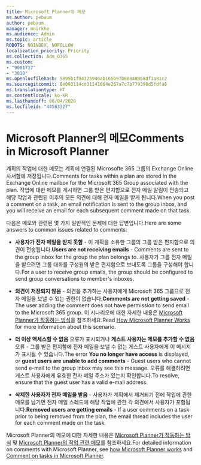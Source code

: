 ```yaml
---
title: Microsoft Planner의 메모
ms.author: pebaum
author: pebaum
manager: mnirkhe
ms.audience: Admin
ms.topic: article
ROBOTS: NOINDEX, NOFOLLOW
localization_priority: Priority
ms.collection: Adm_O365
ms.custom:
- "9001717"
- "3810"
ms.openlocfilehash: 5895b1f94325946ab165b97b68848068df1a81c2
ms.sourcegitcommit: 8e093114cd31141664e267a7c7b779398d5fdfa8
ms.translationtype: HT
ms.contentlocale: ko-KR
ms.lasthandoff: 06/04/2020
ms.locfileid: "44563327"
---
```

# <a name="comments-in-microsoft-planner"></a><span data-ttu-id="7765b-102">Microsoft Planner의 메모</span><span class="sxs-lookup"><span data-stu-id="7765b-102">Comments in Microsoft Planner</span></span>

<span data-ttu-id="7765b-103">계획의 작업에 대한 메모는 계획에 연결된 Microsofte 365 그룹의 Exchange Online 사서함에 저장됩니다.</span><span class="sxs-lookup"><span data-stu-id="7765b-103">Comments for tasks within a plan are stored in the Exchange Online mailbox for the Microsoft 365 Group associated with the plan.</span></span>  <span data-ttu-id="7765b-104">작업에 대한 메모를 게시하면 그룹 받은 편지함으로 전자 메일 알림이 전송되고 해당 작업과 관련된 이후의 모든 의견에 대해 전자 메일을 받게 됩니다.</span><span class="sxs-lookup"><span data-stu-id="7765b-104">When you post a comment on a task, an email notification is sent to the group inbox, and you will receive an email for each subsequent comment made on that task.</span></span>

<span data-ttu-id="7765b-105">다음은 메모와 관련된 몇 가지 일반적인 문제에 대한 답변입니다.</span><span class="sxs-lookup"><span data-stu-id="7765b-105">Here are some answers to common issues related to comments:</span></span>

- <span data-ttu-id="7765b-106">**사용자가 전자 메일을 받지 못함** - 이 계획을 소유한 그룹의 그룹 받은 편지함으로 의견이 전송됩니다.</span><span class="sxs-lookup"><span data-stu-id="7765b-106">**Users are not receiving emails** - Comments are sent to the group inbox for the group the plan belongs to.</span></span> <span data-ttu-id="7765b-107">사용자가 그룹 전자 메일을 받으려면 그룹 대화를 구성원의 받은 편지함으로 보내도록 그룹을 구성해야 합니다.</span><span class="sxs-lookup"><span data-stu-id="7765b-107">For a user to receive group emails, the group should be configured to send group conversations to member's inboxes.</span></span>

- <span data-ttu-id="7765b-108">**의견이 저장되지 않음** - 의견을 추가하는 사용자에게 Microsoft 365 그룹으로 전자 메일을 보낼 수 있는 권한이 없습니다.</span><span class="sxs-lookup"><span data-stu-id="7765b-108">**Comments are not getting saved** -  The user adding the comment does not have permission to send email to the Microsoft 365 group.</span></span> <span data-ttu-id="7765b-109">이 시나리오에 대한 자세한 내용은 [Microsoft Planner가 작동하는 방식](https://techcommunity.microsoft.com/t5/planner-blog/how-microsoft-planner-works/ba-p/1214736)을 참조하세요.</span><span class="sxs-lookup"><span data-stu-id="7765b-109">Read [How Microsoft Planner Works](https://techcommunity.microsoft.com/t5/planner-blog/how-microsoft-planner-works/ba-p/1214736) for more information about this scenario.</span></span>

- <span data-ttu-id="7765b-110">**더 이상 액세스할 수 없음** 오류가 표시되거나 **게스트 사용자는 메모를 추가할 수 없음** 오류 - 그룹 받은 편지함에 전자 메일을 보낼 수 없는 게스트 사용자에게 이 메시지가 표시될 수 있습니다.</span><span class="sxs-lookup"><span data-stu-id="7765b-110">The error **You no longer have access** is displayed, or **guest users are unable to add comments** - Guest users who cannot send e-mail to the group inbox may see this message.</span></span> <span data-ttu-id="7765b-111">오류를 해결하려면 게스트 사용자에게 유효한 전자 메일 주소가 있는지 확인합니다.</span><span class="sxs-lookup"><span data-stu-id="7765b-111">To resolve, ensure that the guest user has a valid e-mail address.</span></span>

- <span data-ttu-id="7765b-112">**삭제한 사용자가 전자 메일을 받음** - 사용자가 계획에서 제거되기 전에 작업에 관한 메모를 남기면 전자 메일 스레드에 해당 작업에 관한 각 의견에서 사용자가 포함됩니다.</span><span class="sxs-lookup"><span data-stu-id="7765b-112">**Removed users are getting emails** -  If a user comments on a task prior to being removed from the plan, the email thread includes the user for each comment made on the task.</span></span>

<span data-ttu-id="7765b-113">Microsoft Planner의 메모에 대한 자세한 내용은 [Microsoft Planner가 작동하는 방식](https://techcommunity.microsoft.com/t5/planner-blog/how-microsoft-planner-works/ba-p/1214736) 및 [Microsoft Planner의 작업 관련 메모](https://support.microsoft.com/office/fd4aedde-7785-4cd0-96ee-122fbc9140e1)를 참조하세요.</span><span class="sxs-lookup"><span data-stu-id="7765b-113">For detailed information on comments with Microsoft Planner, see [how Microsoft Planner works](https://techcommunity.microsoft.com/t5/planner-blog/how-microsoft-planner-works/ba-p/1214736) and [Comment on tasks in Microsoft Planner](https://support.microsoft.com/office/fd4aedde-7785-4cd0-96ee-122fbc9140e1).</span></span>
